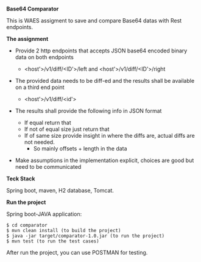 **Base64 Comparator**

This is WAES assigment to save and compare Base64 datas with Rest endpoints.

**The assignment**

- Provide 2 http endpoints that accepts JSON base64 encoded binary data on both
  endpoints
  - <host'>/v1/diff/<ID'>/left and <host'>/v1/diff/<ID'>/right
  
- The provided data needs to be diff-ed and the results shall be available on a third end point 
  - <host'>/v1/diff/<id'> 

- The results shall provide the following info in JSON format 
    
    - If equal return that 
    - If not of equal size just return that 
    - If of same size provide insight in where the diffs are, actual diffs are not needed. 
        - So mainly offsets + length in the data 
        
-  Make assumptions in the implementation explicit, choices are good but need to be communicated

**Teck Stack**

Spring boot, maven, H2 database, Tomcat.

**Run the project**

Spring boot-JAVA application:

```
$ cd comparator
$ mvn clean install (to build the project)
$ java -jar target/comparator-1.0.jar (to run the project)
$ mvn test (to run the test cases)
```
After run the project, you can use POSTMAN for testing.
